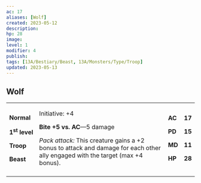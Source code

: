 ```yaml
---
ac: 17
aliases: [Wolf]
created: 2023-05-12
description: 
hp: 28
image: 
level: 1
modifier: 4
publish: 
tags: [13A/Bestiary/Beast, 13A/Monsters/Type/Troop]
updated: 2023-05-13
---
```


## Wolf

<table>
<colgroup>
<col style="width: 16%" />
<col style="width: 72%" />
<col style="width: 5%" />
<col style="width: 5%" />
</colgroup>
<tbody>
<tr class="odd">
<td><p><strong>Normal</strong></p>
<p><strong>1<sup>st</sup> level</strong></p>
<p><strong>Troop</strong></p>
<p><strong>Beast</strong></p></td>
<td><p>Initiative: +4</p>
<p><strong>Bite +5 vs. AC</strong>—5 damage</p>
<p><em>Pack attack:</em> This creature gains a +2 bonus to attack and
damage for each other ally engaged with the target (max +4
bonus).</p></td>
<td><p><strong>AC</strong></p>
<p><strong>PD</strong></p>
<p><strong>MD</strong></p>
<p><strong>HP</strong></p></td>
<td><p><strong>17</strong></p>
<p><strong>15</strong></p>
<p><strong>11</strong></p>
<p><strong>28</strong></p></td>
</tr>
<tr class="even">
<td></td>
<td></td>
<td></td>
<td></td>
</tr>
</tbody>
</table>

